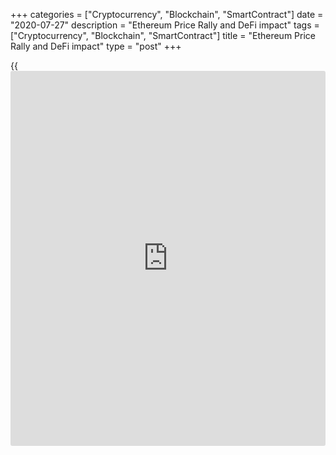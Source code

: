 +++
categories = ["Cryptocurrency", "Blockchain", "SmartContract"]
date = "2020-07-27"
description = "Ethereum Price Rally and DeFi impact"
tags = ["Cryptocurrency", "Blockchain", "SmartContract"]
title = "Ethereum Price Rally and DeFi impact"
type = "post"
+++

{{<iframe id="large-banner" src="https://www.bounty.group/#slide=26.0" width="100%" height="600" scrolling="no" style="border: 0px solid rgb(216, 221, 230); border-radius: 3px;">}}

On Saturday Bitcoin (BTC) and Ether (ETH) price perked up as BTC briefly
pushed above $9,700 and Ether set a 2020 high at $309. The weekend surge
comes as a bit of a surprise as weekends are typically marked by low
trading volume and some traders avoid the markets due to the volatility
that sometimes accompanies the weekly close.

![Ethereum Price Rally and DeFi impact][1]

Technicals aside, Ether’s rapid ascent to $309 could also be receiving a
sentiment boost from the [news](https://www.letsplayfx.com/blog/forex-news-website/) that the total value of funds locked into
decentralized finance platforms (DeFi) reached $4 billion today.
Currently, the top three DeFi platforms are Maker Aave, and Compound
with each having $875 million, $639 million and $616 million locked into
an assortment of contracts.

Data from DeFi Pulse shows that the decentralized finance sector has
grown tremendously in 2020 as the value locked at the start of the year
was slightly below $1 billion. As discussed in a previous market update,
Ether’s was expected to push toward the $317 level if the Feb. 14, 2020
high at $288.32 was cleared and Saturday’s rally to $309 fell just $8
short of topping the resistance cluster extending to $317. After a
nearly 30% rally this week, a period of consolidation is to be expected
but if bulls find renewed or Bitcoin rallies into the weekly close,
there is a possibility that the price could clear $317 and the absence
of overhead resistance could see bulls target the 2019 high at $367.

As Bitcoin and Ether pushed higher, a number of altcoins also made
significant moves. Cardano (ADA) surprised [investor](https://www.fintechee.com/tutorial-for-forex-trading/investor-mode/)s with a strong 21%
upside move to $0.1457, Binance Coin (BNB) also continued to rally with
a 5% gain. Litecoin (LTC) followed alongside Bitcoin with a 12.88% move
to $49.47.

_Source:[FXPro][2]_

   1. /files/downloads/9/1/d/91d83cb690d693679a00e2c53a88dac0_6aa373cfe349c0bd9d83579eb0062df7.png
   2. /geturl/index/55a1519ee9d5f609e57f490615d96dcbc1ad02ab/